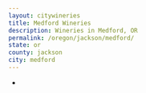 ```yaml
---
layout: citywineries
title: Medford Wineries
description: Wineries in Medford, OR
permalink: /oregon/jackson/medford/
state: or
county: jackson
city: medford
---
```

-
